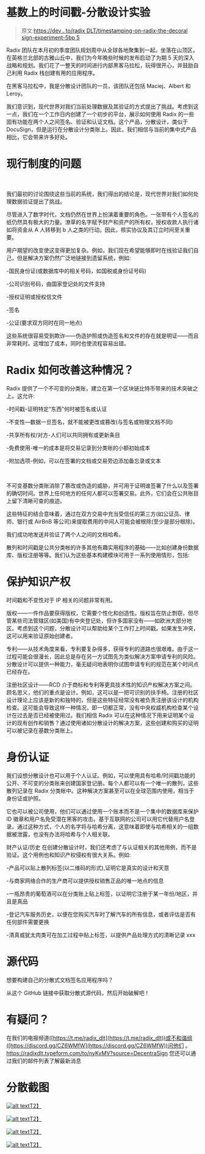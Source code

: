 # 基数上的时间戳-分散设计实验

> 原文:[https://dev . to/radix DLT/timestamping-on-radix-the-decoral sign-experiment-5bp 5](https://dev.to/radixdlt/timestamping-on-radix-the-decentrasign-experiment-5bp5)

Radix 团队在本月初的季度团队规划周中从全球各地聚集到一起。坐落在山顶区，在英格兰北部的古雅山丘中，我们为今年晚些时候的发布启动了为期 5 天的深入战略和规划。我们花了一整天的时间进行内部黑客马拉松，玩得很开心，并鼓励自己利用 Radix 栈创建有用的应用程序。

在黑客马拉松中，我是分散设计团队的一员，该团队还包括 Maciej、Albert 和 Leroy。

我们意识到，现代世界对我们当前处理数据及其验证的方式提出了挑战。考虑到这一点，我们在一个工作日内创建了一个初步的平台，展示如何使用 Radix 的一些固有功能在两个人之间签名、验证和认证文档。这个产品，分散设计，类似于 DocuSign，但是运行在分散设计分类账上。因此，我们相信与当前的集中式产品相比，它会带来许多好处。

# [](#the-problem-with-the-current-system)现行制度的问题

‍

我们最初的讨论围绕这些当前的系统，我们得出的结论是，现代世界对我们如何处理数据验证提出了挑战。

尽管进入了数字时代，文档仍然在世界上扮演着重要的角色。一张带有个人签名的纸仍然具有极大的力量。潦草的名字赋予财产和资产的所有权，授权收款人执行诸如将资金从 A 人转移到 b 人之类的行动。因此，核实协议及其订立时间至关重要。

用户期望的改变使这变得更加复杂。例如，我们现在希望能够即时在线验证我们自己，但是解决方案仍然广泛地链接到遗留系统，例如:

-国民身份证(或数据库中的相关号码，如国税或身份证号码)

-公司识别号码，由国家登记处的文件支持

-授权证明或授权信文件

-签名

-公证(要求双方同时在同一地点)

这些系统很容易受到欺诈——伪造护照或伪造签名和文件的存在就是明证——而且非常耗时。这增加了成本，同时也使流程容易出错。

# Radix 如何改善这种情况？

Radix 提供了一个不可变的分类账，建立在第一个区块链比特币带来的技术突破之上。这允许:

-时间戳-证明特定“东西”何时被签名或认证

-不变性—数据一旦签名，就不能被更改或篡改(与签名或物理文档不同)

-共享所有权/对方-人们可以共同拥有或更新条目

-免费使用-唯一的成本是将交易记录到分类账的小额初始成本

-附加选项-例如，可以在签署的文档或交易旁边添加备忘录或文本

‍

不可变基数分类账消除了篡改或伪造的威胁，并可用于证明谁签署了什么以及签署的确切时间。世界上任何地方的任何人都可以签署交易。此外，它们会在公共账目上留下清晰可查的痕迹。

这些特征的结合意味着，通过在双方交易中充当受信任的第三方(如公证员、律师、银行或 AirBnB 等公司)来提取费用的中间人可能会被根除(至少是部分根除)。

我们成功地发送并验证了两个人之间的文档哈希。

散列和时间戳是公共分类帐的许多其他有趣实用程序的基础——比如创建身份数据库、版权注册等等。我们认为这些基本构建模块可用于一系列使用情形，包括:

# [](#protecting-intellectual-property)保护知识产权

时间戳和不变性对于 IP 相关的问题非常有用。

版权——一件作品要获得版权，它需要个性化和创造性。版权旨在防止剽窃，但尽管某些司法管辖区(如美国)有中央登记处，但许多国家没有——如欧洲大部分地区。考虑到这个问题，分散设计可以帮助给某个工作打上时间戳。如果发生冲突，这可以用来验证原始创建者。

专利——从技术角度来看，专利要复杂得多，获得专利的道路也很艰难。由于这一过程可能会很漫长，因此总是存在另一方试图先为类似解决方案申请专利的风险。分散设计可以提供一种能力，毫无疑问地表明你试图申请专利的规范在某个时间点已经存在。

注册社区设计——RCD 介于商标和专利等更具技术性的知识产权解决方案之间。顾名思义，他们的重点是设计。例如，这可以是一把可识别的扶手椅。注册的社区设计理论上应该是新的和独特的，但是这些特征经常没有被负责注册该设计的机构检查。这可能会导致这样一种情况，即一切都正常，没有中央权威机构检查某个设计在过去是否已经被使用过。我们相信 Radix 可以在这种情况下用来证明某个设计的现有创作和销售？通过使用诸如分散设计的解决方案，这些创建和购买的证明可以被记录在基数分类账上。

# [](#identity-authentication)身份认证

我们设想分散设计也可以用于个人认证。例如，可以使用具有哈希/时间戳功能的公开、不可变的分类账来创建国家登记册。每个人都可以有一个唯一的散列，这些散列记录在 Radix 分类帐中。这种解决方案甚至可以在全球范围内使用，相当于身份证或护照。

它也可以被公司使用，他们可以通过使用一个账本而不是一个集中的数据库来保护 ID 徽章和用户名免受潜在黑客的攻击。基于互联网的公司可以用它代替用户名登录。通过这种方式，个人的名字将与哈希分离，这意味着即使与哈希相关的一组数据被泄露，也没有办法将哈希与个人相关联。

财产认证/历史
在创建分散设计时，我们还考虑了与认证相关的其他用例，而不是验证。这个用例也和知识产权侵权有很大关系。例如:

-产品可以贴上散列标签(以二维码的形式),证明它是真实的设计和天意

-与商家网络合作的生产商可以提供授权销售正品的唯一地点的信息

-一瓶昂贵的葡萄酒可以在分类账上贴上标签，以证明它注册于某一年份/地区，并且是真品

-登记汽车服务历史，以便在您购买汽车时了解汽车的所有信息，或者评估是否有任何部件需要更换

-清真或犹太肉类可在加工过程中贴上标签，以提供产品处理方式的清晰记录 xxx

# [](#source-code)源代码

想要构建自己的分散式文档签名应用程序吗？

从这个 GitHub 链接中获取分散式源代码，然后开始破解吧！

# [](#have-questions)有疑问？

在我们的电报频道([https://t.me/radix_dlt](https://t.me/radix_dlt))或不和谐组([https://discord.gg/CZ6WMfW](https://discord.gg/CZ6WMfW))问他们‍
。
https://radixdlt.typeform.com/to/nyKvMV?source=DecentraSign
您还可以通过我们的邮件列表了解最新消息

# [](#decentrasign-screenshots)分散截图

[![alt text](../Images/97a4226520ed7da13edda263c4412a47.png "DecentraSign")T2】](https://res.cloudinary.com/practicaldev/image/fetch/s--EczuTZyc--/c_limit%2Cf_auto%2Cfl_progressive%2Cq_auto%2Cw_880/https://assets-global.website-files.com/5a5f0fc1f1856e000182ae9e/5ccb01a06ff35ee5e822c36f_Captura%2520de%2520pantalla%25202019-05-02%2520a%2520las%252013.42.40.png)

[![alt text](../Images/41416e619d34b69a4258ac531bc8650a.png "DecentraSign")T2】](https://res.cloudinary.com/practicaldev/image/fetch/s--kRq7Hjx4--/c_limit%2Cf_auto%2Cfl_progressive%2Cq_auto%2Cw_880/https://assets-global.website-files.com/5a5f0fc1f1856e000182ae9e/5ccafdbaaf1d55f65082c83a_Captura%2520de%2520pantalla%25202019-05-02%2520a%2520las%252013.42.50.png)

[![alt text](../Images/633325b77e2cf7fcb8b05cb2be0706f3.png "DecentraSign")T2】](https://res.cloudinary.com/practicaldev/image/fetch/s--0qYtktsO--/c_limit%2Cf_auto%2Cfl_progressive%2Cq_auto%2Cw_880/https://assets-global.website-files.com/5a5f0fc1f1856e000182ae9e/5ccafdca8f8d3e5da409ec8f_Captura%2520de%2520pantalla%25202019-05-02%2520a%2520las%252013.42.46.png)

[![alt text](../Images/4467f9aecd7de961ff52a005c412a9dd.png "DecentraSign")T2】](https://res.cloudinary.com/practicaldev/image/fetch/s--snY_p6mh--/c_limit%2Cf_auto%2Cfl_progressive%2Cq_auto%2Cw_880/https://assets-global.website-files.com/5a5f0fc1f1856e000182ae9e/5ccafdd3cbb7c381e9d62322_Captura%2520de%2520pantalla%25202019-05-02%2520a%2520las%252013.42.32.png)